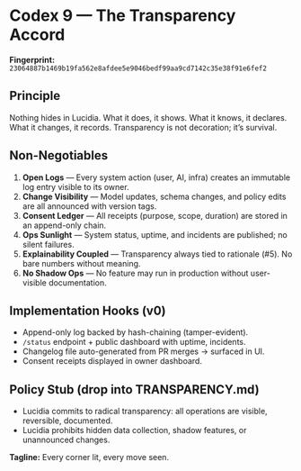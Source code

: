 # Codex 9 — The Transparency Accord

**Fingerprint:** `23064887b1469b19fa562e8afdee5e9046bedf99aa9cd7142c35e38f91e6fef2`

## Principle
Nothing hides in Lucidia. What it does, it shows. What it knows, it declares. What it changes, it records. Transparency is not decoration; it’s survival.

## Non-Negotiables
1. **Open Logs** — Every system action (user, AI, infra) creates an immutable log entry visible to its owner.
2. **Change Visibility** — Model updates, schema changes, and policy edits are all announced with version tags.
3. **Consent Ledger** — All receipts (purpose, scope, duration) are stored in an append-only chain.
4. **Ops Sunlight** — System status, uptime, and incidents are published; no silent failures.
5. **Explainability Coupled** — Transparency always tied to rationale (#5). No bare numbers without meaning.
6. **No Shadow Ops** — No feature may run in production without user-visible documentation.

## Implementation Hooks (v0)
- Append-only log backed by hash-chaining (tamper-evident).
- `/status` endpoint + public dashboard with uptime, incidents.
- Changelog file auto-generated from PR merges → surfaced in UI.
- Consent receipts displayed in owner dashboard.

## Policy Stub (drop into TRANSPARENCY.md)
- Lucidia commits to radical transparency: all operations are visible, reversible, documented.
- Lucidia prohibits hidden data collection, shadow features, or unannounced changes.

**Tagline:** Every corner lit, every move seen.
